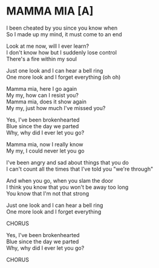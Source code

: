 # MAMMA MIA [A]

I been cheated by you since you know when\
So I made up my mind, it must come to an end

Look at me now, will I ever learn?\
I don't know how but I suddenly lose control\
There's a fire within my soul

Just one look and I can hear a bell ring\
One more look and I forget everything (oh oh)

Mamma mia, here I go again\
My my, how can I resist you?\
Mamma mia, does it show again\
My my, just how much I've missed you?

Yes, I've been brokenhearted\
Blue since the day we parted\
Why, why did I ever let you go?

Mamma mia, now I really know\
My my, I could never let you go

I've been angry and sad about things that you do\
I can't count all the times that I've told you "we're through"

And when you go, when you slam the door\
I think you know that you won't be away too long\
You know that I'm not that strong

Just one look and I can hear a bell ring\
One more look and I forget everything

CHORUS

Yes, I've been brokenhearted\
Blue since the day we parted\
Why, why did I ever let you go?

CHORUS
